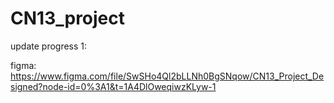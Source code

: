 # CN13_project

update progress 1: 

figma: https://www.figma.com/file/SwSHo4Ql2bLLNh0BgSNqow/CN13_Project_Designed?node-id=0%3A1&t=1A4DlOweqiwzKLyw-1
